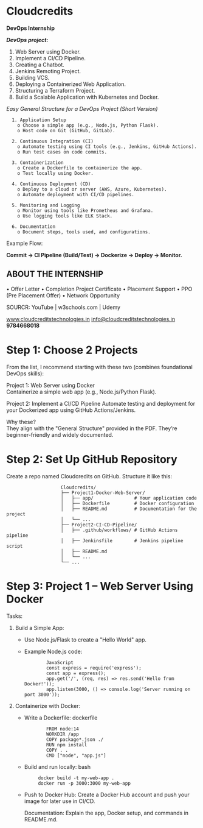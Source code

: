 # **Cloudcredits**
**DevOps Internship**

**_DevOps project:_**
1. Web Server using Docker.
2. Implement a CI/CD Pipeline.
3. Creating a Chatbot.
4. Jenkins Remoting Project.
5. Building VCS.
6. Deploying a Containerized Web Application.
7. Structuring a Terraform Project.
8. Build a Scalable Application with Kubernetes and Docker.


_Easy General Structure for a DevOps Project (Short Version)_

      1. Application Setup
        o Choose a simple app (e.g., Node.js, Python Flask).
        o Host code on Git (GitHub, GitLab).

      2. Continuous Integration (CI)
        o Automate testing using CI tools (e.g., Jenkins, GitHub Actions).
        o Run test cases on code commits.

      3. Containerization
        o Create a Dockerfile to containerize the app.
        o Test locally using Docker.

      4. Continuous Deployment (CD)
        o Deploy to a cloud or server (AWS, Azure, Kubernetes).
        o Automate deployment with CI/CD pipelines.

      5. Monitoring and Logging
        o Monitor using tools like Prometheus and Grafana.
        o Use logging tools like ELK Stack.

      6. Documentation
        o Document steps, tools used, and configurations. 


Example Flow:

**Commit → CI Pipeline (Build/Test) → Dockerize → Deploy → Monitor.**



## **ABOUT THE INTERNSHIP**
• Offer Letter 
• Completion Project Certificate 
• Placement Support 
• PPO (Pre Placement Offer)
• Network Opportunity


SOURCR: YouTube | w3schools.com | Udemy

www.cloudcreditstechnologies.in 
info@cloudcreditstechnologies.in
**9784668018**







# Step 1: Choose 2 Projects

From the list, I recommend starting with these two (combines foundational DevOps skills):
  
Project 1: Web Server using Docker    
Containerize a simple web app (e.g., Node.js/Python Flask).
      
Project 2: Implement a CI/CD Pipeline
Automate testing and deployment for your Dockerized app using GitHub Actions/Jenkins.
  
  Why these?  
  They align with the "General Structure" provided in the PDF.
  They’re beginner-friendly and widely documented.


# Step 2: Set Up GitHub Repository     
Create a repo named Cloudcredits on GitHub.
        Structure it like this:
        
                        Cloudcredits/
                        ├── Project1-Docker-Web-Server/
                        │   ├── app/               # Your application code
                        │   ├── Dockerfile         # Docker configuration
                        │   ├── README.md          # Documentation for the project
                        │   └── ...
                        ├── Project2-CI-CD-Pipeline/
                        │   ├── .github/workflows/ # GitHub Actions pipeline
                        │   ├── Jenkinsfile        # Jenkins pipeline script
                        │   ├── README.md
                        │   └── ...
                        └── ...  

# Step 3: Project 1 – Web Server Using Docker

Tasks:
  1. Build a Simple App:              
      * Use Node.js/Flask to create a "Hello World" app.                  
      * Example Node.js code:

                    JavaScript
                    const express = require('express');
                    const app = express();
                    app.get('/', (req, res) => res.send('Hello from Docker!'));
                    app.listen(3000, () => console.log('Server running on port 3000')); 

   2. Containerize with Docker:                  
      * Write a Dockerfile:
            dockerfile
                    
                    FROM node:14
                    WORKDIR /app
                    COPY package*.json ./
                    RUN npm install
                    COPY . .
                    CMD ["node", "app.js"]

       * Build and run locally:
            bash
                           
                  docker build -t my-web-app .
                  docker run -p 3000:3000 my-web-app

        * Push to Docker Hub: Create a Docker Hub account and push your image for later use in CI/CD.

            Documentation: Explain the app, Docker setup, and commands in README.md.





















